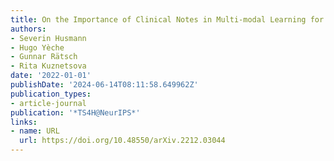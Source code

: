 ```yaml
---
title: On the Importance of Clinical Notes in Multi-modal Learning for EHR Data
authors:
- Severin Husmann
- Hugo Yèche
- Gunnar Rätsch
- Rita Kuznetsova
date: '2022-01-01'
publishDate: '2024-06-14T08:11:58.649962Z'
publication_types:
- article-journal
publication: '*TS4H@NeurIPS*'
links:
- name: URL
  url: https://doi.org/10.48550/arXiv.2212.03044
---
```


